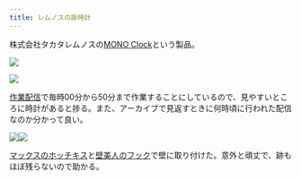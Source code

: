 ```yaml
---
title: レムノスの掛時計
---
```

株式会社タカタレムノスの[MONO Clock](https://www.amazon.co.jp/dp/B004UIT8BK)という製品。

![](https://lh4.googleusercontent.com/SzEActdILSCMCic6_tbU7eqVLZUNdM5-rnlK_5be68Rodx-keRGE6BMDcvxBgK3vH1qVi8w24KntCoM0ZgjFnAB184JA5bRAkcDDNsgwST2pb2MSl4REngDFLFkeVkeezy3Ty1mnqCmu7VVyF-0gTw)

![](https://lh6.googleusercontent.com/wCQWiZwabSk8Mpv3PKyVetjdW-ESZcSz3X9AuCNr8ZRpoK8J6OB8e421CbU9muhI-9c5iStDiItJXv1u7cyDardzfx9HDE2d2Bm0SrLsiuSIMdDu5gXcFw56oceBERW3QvvwKpWpBA94CQXvx3-KVQ)

[作業配信](https://www.youtube.com/channel/UC5s-KpSDGzxWPWNv94PnJHw)で毎時00分から50分まで作業することにしているので、見やすいところに時計があると捗る。また、アーカイブで見返すときに何時頃に行われた配信なのか分かって良い。

![](https://lh6.googleusercontent.com/nfg3jkWqTPFjgN45Ctn3YNHzEH3mcxCYNlCE7L4bXvCqblqlEvLN1YA4dyBr-EjudlAOdv7EeBkp1RTGkV80XO53R-XOn56M7dmA8xehTSc5c4BVyrkWREjX7KbmPOWUbVnPDQ7pII_tj92HRiCOZw)![](https://lh4.googleusercontent.com/dUg6EvdT8_Ndh8RmZpYMBIpokh9KbMGXZbo9AIWENaIONodangiRxzjfp4C_-yn2sAK7b5ANABlbEf_c5TED45cvV8tVomy3sFkTJCCxOaZNdqpd2zpfBNQFyziwRhiTEK03RFvK3tKBK3Ia2PcbQg)

[マックスのホッチキス](https://www.amazon.co.jp/dp/B000O9WRWG)と[壁美人のフック](https://www.amazon.co.jp/dp/B00CU78TDG)で壁に取り付けた。意外と頑丈で、跡もほぼ残らないので助かる。
